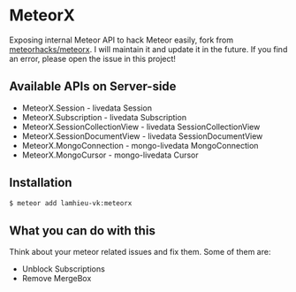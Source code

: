 # MeteorX

Exposing internal Meteor API to hack Meteor easily, fork from [meteorhacks/meteorx](https://github.com/meteorhacks/meteorx).
I will maintain it and update it in the future. If you find an error, please open the issue in this project!

## Available APIs on Server-side

- MeteorX.Session - livedata Session
- MeteorX.Subscription - livedata Subscription
- MeteorX.SessionCollectionView - livedata SessionCollectionView
- MeteorX.SessionDocumentView - livedata SessionDocumentView
- MeteorX.MongoConnection - mongo-livedata MongoConnection
- MeteorX.MongoCursor - mongo-livedata Cursor

## Installation

```bash
$ meteor add lamhieu-vk:meteorx
```

## What you can do with this

Think about your meteor related issues and fix them. Some of them are:

- Unblock Subscriptions
- Remove MergeBox

